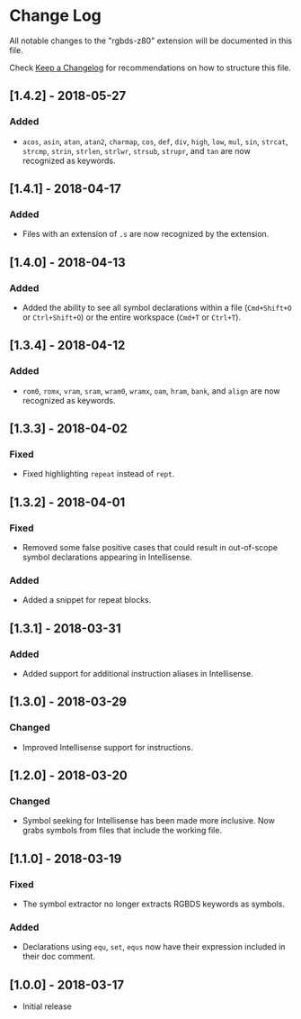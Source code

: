 # Change Log
All notable changes to the "rgbds-z80" extension will be documented in this file.

Check [Keep a Changelog](http://keepachangelog.com/) for recommendations on how to structure this file.

## [1.4.2] - 2018-05-27
### Added
- `acos`, `asin`, `atan`, `atan2`, `charmap`, `cos`, `def`, `div`, `high`, `low`, `mul`, `sin`, `strcat`, `strcmp`, `strin`, `strlen`, `strlwr`, `strsub`, `strupr`, and `tan` are now recognized as keywords.

## [1.4.1] - 2018-04-17
### Added
- Files with an extension of `.s` are now recognized by the extension.

## [1.4.0] - 2018-04-13
### Added
- Added the ability to see all symbol declarations within a file (`Cmd+Shift+O` or `Ctrl+Shift+O`) or the entire workspace (`Cmd+T` or `Ctrl+T`).

## [1.3.4] - 2018-04-12
### Added
- `rom0`, `romx`, `vram`, `sram`, `wram0`, `wramx`, `oam`, `hram`, `bank`, and `align` are now recognized as keywords.

## [1.3.3] - 2018-04-02
### Fixed
- Fixed highlighting `repeat` instead of `rept`.

## [1.3.2] - 2018-04-01
### Fixed
- Removed some false positive cases that could result in out-of-scope symbol declarations appearing in Intellisense.

### Added
- Added a snippet for repeat blocks.

## [1.3.1] - 2018-03-31
### Added
- Added support for additional instruction aliases in Intellisense.

## [1.3.0] - 2018-03-29
### Changed
- Improved Intellisense support for instructions.

## [1.2.0] - 2018-03-20
### Changed
- Symbol seeking for Intellisense has been made more inclusive. Now grabs symbols from files that include the working file.

## [1.1.0] - 2018-03-19
### Fixed
- The symbol extractor no longer extracts RGBDS keywords as symbols.

### Added
- Declarations using `equ`, `set`, `equs` now have their expression included in their doc comment.

## [1.0.0] - 2018-03-17
- Initial release
